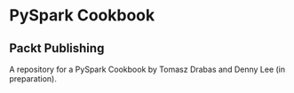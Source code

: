 # PySpark Cookbook
## Packt Publishing

A repository for a PySpark Cookbook by Tomasz Drabas and Denny Lee (in preparation).
